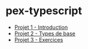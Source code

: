 # pex-typescript

- [Projet 1 - Introduction](./Project-1-Introduction/README.md)
- [Projet 2 - Types de base](./Project-2-Basic-Types/README.md)
- [Projet 3 - Exercices](./Project-3-Exercises/README.md)
